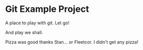 # Git Example Project

A place to play with git. Let go!

And play we shall.

Pizza was good thanks Stan... or Fleetcor.
I didn't get any pizza!
